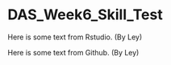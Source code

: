 # DAS_Week6_Skill_Test

Here is some text from Rstudio. (By Ley)

Here is some text from Github. (By Ley)
